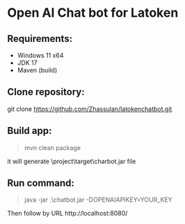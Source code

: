 # Open AI Chat bot for Latoken

## Requirements:

- Windows 11 x64
- JDK 17
- Maven (build)

## Clone repository:
git clone https://github.com/Zhassulan/latokenchatbot.git

## Build app:
>mvn clean package

it will generate \project\target\charbot.jar file

## Run command:
>java -jar .\chatbot.jar -DOPENAIAPIKEY=YOUR_KEY

Then follow by URL http://localhost:8080/
